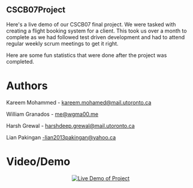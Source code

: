 CSCB07Project
-----------------------
Here's a live demo of our CSCB07 final project. We were tasked with creating a flight booking system for a client. This took us over a month to complete as we had followed test driven development and had to attend regular weekly scrum meetings to get it right.

Here are some fun statistics that were done after the project was completed.


Authors
===
Kareem Mohammed - kareem.mohamed@mail.utoronto.ca 

William Granados - me@wgma00.me

Harsh Grewal - harshdeep.grewal@mail.utoronto.ca

Lian Pakingan -lian2013pakingan@yahoo.ca


Video/Demo
===========

<p align="center">
  <a href="https://www.youtube.com/watch?v=7V_5gIEn70I">
  <img src="http://img.youtube.com/vi/7V_5gIEn70I/0.jpg" alt="Live Demo of Project"/>
</p>

